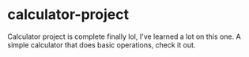 # calculator-project
Calculator project is complete finally lol, I've learned a lot on this one. A simple calculator that does basic operations, check it out.
